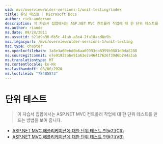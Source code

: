 ```yaml
---
uid: mvc/overview/older-versions-1/unit-testing/index
title: 유닛 테스트 | Microsoft Docs
author: rick-anderson
description: 이 자습서 집합에서는 ASP.NET MVC 컨트롤러 작업에 대 한 단위 테스트를 만드는 방법을 보여 줍니다.
ms.author: riande
ms.date: 09/28/2011
ms.assetid: b21d9a30-6b5c-41ab-a8e4-2fa18acd8e9b
msc.legacyurl: /mvc/overview/older-versions-1/unit-testing
msc.type: chapter
ms.openlocfilehash: 3a8e3a60ebd0b6aa69933cb8359b9881d0da8288
ms.sourcegitcommit: e7e91932a6e91a63e2e46417626f39d6b244a3ab
ms.translationtype: MT
ms.contentlocale: ko-KR
ms.lasthandoff: 03/06/2020
ms.locfileid: "78485873"
---
```

# <a name="unit-testing"></a>단위 테스트

> 이 자습서 집합에서는 ASP.NET MVC 컨트롤러 작업에 대 한 단위 테스트를 만드는 방법을 보여 줍니다.

- [ASP.NET MVC 애플리케이션에 대한 단위 테스트 만들기(C#)](creating-unit-tests-for-asp-net-mvc-applications-cs.md)
- [ASP.NET MVC 애플리케이션에 대한 단위 테스트 만들기(VB)](creating-unit-tests-for-asp-net-mvc-applications-vb.md)
